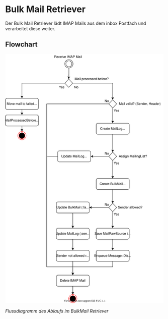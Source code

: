 # Bulk Mail Retriever
Der Bulk Mail Retriever lädt IMAP Mails aus dem inbox Postfach und verarbeitet diese weiter.

## Flowchart
![Flowchart](doc/architecture/diagrams/modules/messages-bulk-mail-retriever-flowchart.drawio.svg)

_Flussdiagramm des Ablaufs im BulkMail Retriever_
